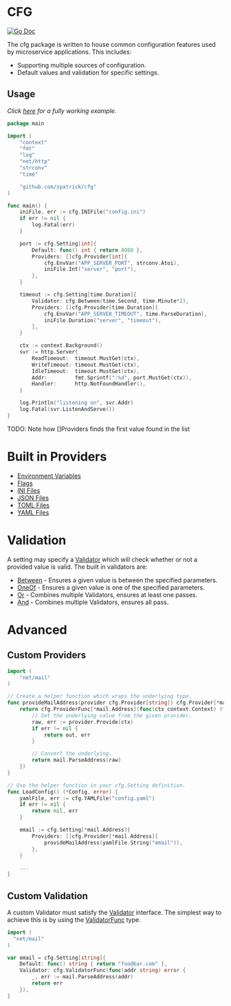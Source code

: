 # CFG

[![Go Doc](https://godoc.org/github.com/zpatrick/cfg?status.svg)](https://godoc.org/github.com/zpatrick/cfg)

The cfg package is written to house common configuration features used by microservice applications.
This includes:

- Supporting multiple sources of configuration.
- Default values and validation for specific settings.

## Usage
_Click [here](https://github.com/zpatrick/cfg/tree/main/example) for a fully working example._

```go
package main

import (
	"context"
	"fmt"
	"log"
	"net/http"
	"strconv"
	"time"

	"github.com/zpatrick/cfg"
)

func main() {
	iniFile, err := cfg.INIFile("config.ini")
	if err != nil {
		log.Fatal(err)
	}

	port := cfg.Setting[int]{
		Default: func() int { return 8080 },
		Providers: []cfg.Provider[int]{
			cfg.EnvVar("APP_SERVER_PORT", strconv.Atoi),
			iniFile.Int("server", "port"),
		},
	}

	timeout := cfg.Setting[time.Duration]{
		Validator: cfg.Between(time.Second, time.Minute*2),
		Providers: []cfg.Provider[time.Duration]{
			cfg.EnvVar("APP_SERVER_TIMEOUT", time.ParseDuration),
			iniFile.Duration("server", "timeout"),
		},
	}

	ctx := context.Background()
	svr := http.Server{
		ReadTimeout:  timeout.MustGet(ctx),
		WriteTimeout: timeout.MustGet(ctx),
		IdleTimeout:  timeout.MustGet(ctx),
		Addr:         fmt.Sprintf(":%d", port.MustGet(ctx)),
		Handler:      http.NotFoundHandler(),
	}

	log.Println("listening on", svr.Addr)
	log.Fatal(svr.ListenAndServe())
}
```

TODO: Note how []Providers finds the first value found in the list

# Built in Providers

- [Environment Variables](https://pkg.go.dev/github.com/zpatrick/cfg#EnvVar)
- [Flags](https://pkg.go.dev/github.com/zpatrick/cfg#Flag)
- [INI Files](https://pkg.go.dev/github.com/zpatrick/cfg#INIFile)
- [JSON Files](https://pkg.go.dev/github.com/zpatrick/cfg#JSONFile)
- [TOML Files](https://pkg.go.dev/github.com/zpatrick/cfg#TOMLFile)
- [YAML Files](https://pkg.go.dev/github.com/zpatrick/cfg#YAMLFile)


# Validation
A setting may specify a [Validator](https://pkg.go.dev/github.com/zpatrick/cfg#Validator) which will check whether or not a provided value is valid.
The built in validators are:

- [Between](https://pkg.go.dev/github.com/zpatrick/cfg#Between) - Ensures a given value is between the specified parameters.
- [OneOf](https://pkg.go.dev/github.com/zpatrick/cfg#OneOf) - Ensures a given value is one of the specified parameters.
- [Or](https://pkg.go.dev/github.com/zpatrick/cfg#Or) - Combines multiple Validators, ensures at least one passes.
- [And](https://pkg.go.dev/github.com/zpatrick/cfg#And) - Combines multiple Validators, ensures all pass.

# Advanced

## Custom Providers

```go
import (
	"net/mail"
)

// Create a helper function which wraps the underlying type.
func provideMailAddress(provider cfg.Provider[string]) cfg.Provider[*mail.Address] {
	return cfg.ProviderFunc[*mail.Address](func(ctx context.Context) (*mail.Address, error) {
		// Get the underlying value from the given provider.
		raw, err := provider.Provide(ctx)
		if err != nil {
			return out, err
		}

		// Convert the underlying.
		return mail.ParseAddress(raw)
	})
}

// Use the helper function in your cfg.Setting definition.
func LoadConfig() (*Config, error) {
	yamlFile, err := cfg.YAMLFile("config.yaml")
	if err != nil {
		return nil, err
	}

	email := cfg.Setting[*mail.Address]{
		Providers: []cfg.Provider[*mail.Address]{
			provideMailAddress(yamlFile.String("email")),
		},
	}

	...
}
```

## Custom Validation
A custom Validator must satisfy the [Validator](https://pkg.go.dev/github.com/zpatrick/cfg#Validator) interface.
The simplest way to achieve this is by using the [ValidatorFunc](https://pkg.go.dev/github.com/zpatrick/cfg#ValidatorFunc) type.

```go
import (
  "net/mail"
)

var email = cfg.Setting[string]{
	Default: func() string { return "foo@bar.com" },
	Validator: cfg.ValidatorFunc(func(addr string) error {
		_, err := mail.ParseAddress(addr)
		return err
	}),
}
```
